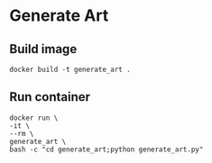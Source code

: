 # Generate Art

## Build image
```
docker build -t generate_art .
```

## Run container
```
docker run \
-it \
--rm \
generate_art \
bash -c "cd generate_art;python generate_art.py"
```
